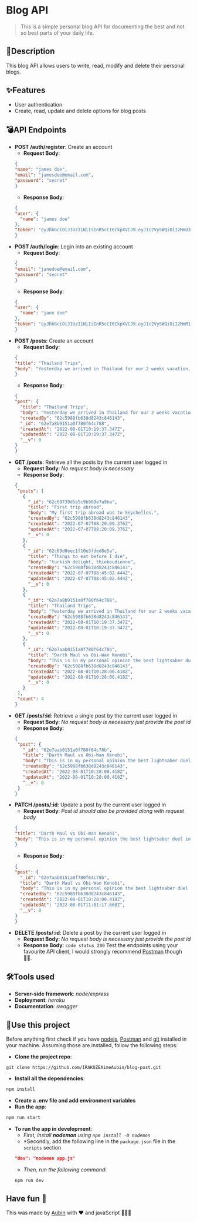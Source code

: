 # Blog API
> This is a simple personal blog API for documenting the best and not so best parts of your daily life.
## 📃Description
This blog API allows users to write, read, modify and delete their personal blogs.
## ✨Features
* User authentication
* Create, read, update and delete options for blog posts
## 💣API Endpoints
* **POST /auth/register**: Create an account
  * **Request Body**:
  ```json
  {
  "name": "james doe",
  "email": "jamesdoe@email.com",
  "password": "secret"
  }
  ```
  * **Response Body**:
  ```json
  {
  "user": {
    "name": "james doe"
  },
  "token": "eyJhbGciOiJIUzI1NiIsInR5cCI6IkpXVCJ9.eyJ1c2VySWQiOiI2MmU3YTNmNDE1MWEwZjc4MGY2NGM3ODUiLCJuYW1lIjoiamFtZXMgZG9lIiwiaWF0IjoxNjU5MzQ3OTU2LCJleHAiOjE2NjE5Mzk5NTZ9.2C06hNRRD9jjSaO5qv8OdyY5N5j-yAlFj8AY5q9oQ8M"
  }
  ```
* **POST /auth/login**: Login into an existing account
  * **Request Body**:
  ```json
  {
  "email": "janedoe@email.com",
  "password": "secret"
  }
  ```
  * **Response Body**:
  ```json
  {
  "user": {
    "name": "jane doe"
  },
  "token": "eyJhbGciOiJIUzI1NiIsInR5cCI6IkpXVCJ9.eyJ1c2VySWQiOiI2MmM1OTg4ZmI2MzhkODI0M2M4NDYxNDMiLCJuYW1lIjoiamFuZSBkb2UiLCJpYXQiOjE2NTkzNDg4MDcsImV4cCI6MTY2MTk0MDgwN30.NBOmSpH0d5bdlEsZdqBHEFeoKFJwkcUG2CcPh3nGc1Q"
  }
  ```
* **POST /posts**: Create an account
  * **Request Body**:
  ```json
  {
  "title": "Thailand Trips",
  "body": "Yesterday we arrived in Thailand for our 2 weeks vacation."
  }
  ```
  * **Response Body**:
  ```json
  {
  "post": {
    "title": "Thailand Trips",
    "body": "Yesterday we arrived in Thailand for our 2 weeks vacation.",
    "createdBy": "62c5988fb638d8243c846143",
    "_id": "62e7a8b9151a0f780f64c788",
    "createdAt": "2022-08-01T10:19:37.347Z",
    "updatedAt": "2022-08-01T10:19:37.347Z",
    "__v": 0
  }
  }
  ```
* **GET /posts**: Retrieve all the posts by the current user logged in
  * **Request Body**: *No request body is necessary*
  * **Response Body**:
   ```json
   {
    "posts": [
      {
        "_id": "62c69739d5e5c9b969e7a9ba",
        "title": "First trip abroad",
        "body": "My first trip abroad was to Seychelles.",
        "createdBy": "62c5988fb638d8243c846143",
        "createdAt": "2022-07-07T08:20:09.376Z",
        "updatedAt": "2022-07-07T08:20:09.376Z",
        "__v": 0
      },
      {
        "_id": "62c69d0eec1f10e3fded8e5a",
        "title": "Things to eat before I die",
        "body": "turkish delight, thieboudienne",
        "createdBy": "62c5988fb638d8243c846143",
        "createdAt": "2022-07-07T08:45:02.444Z",
        "updatedAt": "2022-07-07T08:45:02.444Z",
        "__v": 0
      },
      {
        "_id": "62e7a8b9151a0f780f64c788",
        "title": "Thailand Trips",
        "body": "Yesterday we arrived in Thailand for our 2 weeks vacation.",
        "createdBy": "62c5988fb638d8243c846143",
        "createdAt": "2022-08-01T10:19:37.347Z",
        "updatedAt": "2022-08-01T10:19:37.347Z",
        "__v": 0
      },
      {
        "_id": "62e7aab0151a0f780f64c78b",
        "title": "Darth Maul vs Obi-Wan Kenobi",
        "body": "This is in my personal opinion the best lightsaber duel in the whole Star Wars franchise.",
        "createdBy": "62c5988fb638d8243c846143",
        "createdAt": "2022-08-01T10:28:00.418Z",
        "updatedAt": "2022-08-01T10:28:00.418Z",
        "__v": 0
      }
    ],
    "count": 4
   }
   ```
* **GET /posts/:id**: Retrieve a single post by the current user logged in
  * **Request Body**: *No request body is necessary just provide the post id*
  * **Response Body**:
   ```json
   {
    "post": {
      "_id": "62e7aab0151a0f780f64c78b",
      "title": "Darth Maul vs Obi-Wan Kenobi",
      "body": "This is in my personal opinion the best lightsaber duel in the whole Star Wars franchise.",
      "createdBy": "62c5988fb638d8243c846143",
      "createdAt": "2022-08-01T10:28:00.418Z",
      "updatedAt": "2022-08-01T10:28:00.418Z",
      "__v": 0
    }
   }
   ```
* **PATCH /posts/:id**: Update a post by the current user logged in
  * **Request Body**: *Post id should also be provided along with request body*
  ```json
  {
  "title": "Darth Maul vs Obi-Wan Kenobi",
  "body": "This is in my personal opinion the best lightsaber duel in the whole Star Wars franchise to this day."
  }
  ```
  * **Response Body**:
  ```json
  {
  "post": {
    "_id": "62e7aab0151a0f780f64c78b",
    "title": "Darth Maul vs Obi-Wan Kenobi",
    "body": "This is in my personal opinion the best lightsaber duel in the whole Star Wars franchise to this day.",
    "createdBy": "62c5988fb638d8243c846143",
    "createdAt": "2022-08-01T10:28:00.418Z",
    "updatedAt": "2022-08-01T11:01:17.668Z",
    "__v": 0
  }
  }
  ```
* **DELETE /posts/:id**: Delete a post by the current user logged in
  * **Request Body**: *No request body is necessary just provide the post id*
  * **Response Body**: `code status 200`
Test the endpoints using your favourite API client, I would strongly recommend [Postman](https://www.postman.com/ "Postman") though ✌🏿.
## 🛠Tools used
* **Server-side framework**: *node/express*
* **Deployment**: *heroku*
* **Documentation**: *swagger*
## 🔩Use this project
Before anything first check if you have [nodejs](https://nodejs.org/en/download/ "nodejs"), [Postman](https://www.postman.com/ "Postman") and [git](https://git-scm.com/downloads "git") installed in your machine.
Assuming those are installed, follow the following steps:
* **Clone the project repo**:
```git
git clone https://github.com/IRAKOZEAimeAubin/blog-post.git
```
* **Install all the dependencies**:
```bash
npm install
```
* **Create a .env file and add environment variables**
* **Run the app**:
```bash
npm run start
```
* **To run the app in development**:
  * *First, install **nodemon** using `npm install -D nodemon`*
  * *Secondly, add the following line in the `package.json` file in the `scripts` section
  ```json
  "dev": "nodemon app.js"
  ```
  * *Then, run the following command*:
  ```bash
  npm run dev
  ```
Have fun 🎉
---
This was made by [Aubin](https://github.com/IRAKOZEAimeAubin "Aubin") with ❤ and javaScript 👨🏿‍💻
